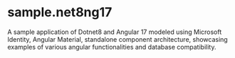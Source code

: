 # sample.net8ng17
A sample application of Dotnet8 and Angular 17 modeled using Microsoft Identity, Angular Material, standalone component architecture, showcasing examples of various angular functionalities and database compatibility. 
